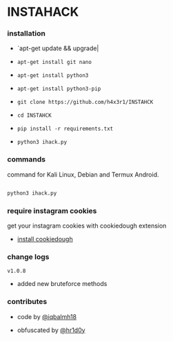 # INSTAHACK





### installation



* `apt-get update && upgrade|



* `apt-get install git nano`

* `apt-get install python3`

* `apt-get install python3-pip`

* `git clone https://github.com/h4x3r1/INSTAHCK`

* `cd INSTAHCK`

* `pip install -r requirements.txt`

* `python3 ihack.py`



### commands

command for Kali Linux, Debian and Termux Android.

````bash

python3 ihack.py

````

### require instagram cookies

get your instagram cookies with cookiedough extension

- [install cookiedough](https://chrome.google.com/webstore/detail/cookiedough)

### change logs

```v1.0.8```

- added new bruteforce methods

### contributes

- code by [@iqbalmh18](https://instagram.com/iqbalmh18)

- obfuscated by [@hr1d0y](https://github.com/h4x3r1)

